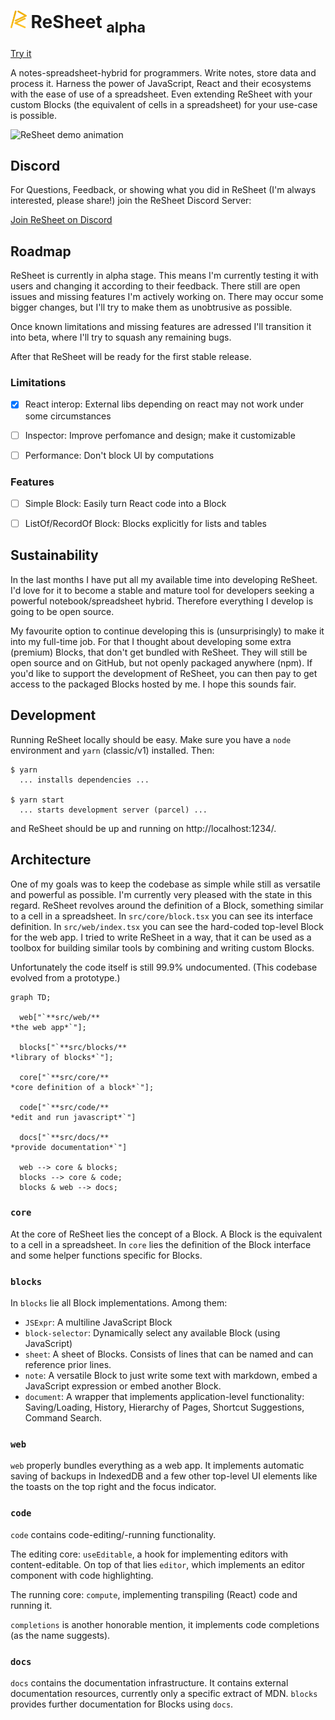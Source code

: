 <h1>
  <img src="assets/images/logo.svg" alt="ReSheet logo" height="28">
  ReSheet
  <sub>alpha</sub>
</h1>

[Try it](https://resheet.dev/)

A notes-spreadsheet-hybrid for programmers. Write notes, store data and process
it. Harness the power of JavaScript, React and their ecosystems with the ease of
use of a spreadsheet. Even extending ReSheet with your custom Blocks (the
equivalent of cells in a spreadsheet) for your use-case is possible.

![ReSheet demo animation](assets/video/demo.gif)


## Discord

For Questions, Feedback, or showing what you did in ReSheet (I'm always
interested, please share!) join the ReSheet Discord Server:

[Join ReSheet on Discord](https://discord.gg/TQePmKJNQP)


## Roadmap

ReSheet is currently in alpha stage. This means I'm currently testing it with
users and changing it according to their feedback. There still are open issues
and missing features I'm actively working on. There may occur some bigger
changes, but I'll try to make them as unobtrusive as possible.

Once known limitations and missing features are adressed I'll transition it into
beta, where I'll try to squash any remaining bugs.

After that ReSheet will be ready for the first stable release.

### Limitations

- [x] React interop: External libs depending on react may not work under some
      circumstances
- [ ] Inspector: Improve perfomance and design; make it customizable
- [ ] Performance: Don't block UI by computations


### Features

- [ ] Simple Block: Easily turn React code into a Block
- [ ] ListOf/RecordOf Block: Blocks explicitly for lists and tables


## Sustainability

In the last months I have put all my available time into developing ReSheet. I'd
love for it to become a stable and mature tool for developers seeking a powerful
notebook/spreadsheet hybrid. Therefore everything I develop is going to be open
source.

My favourite option to continue developing this is (unsurprisingly) to make it
into my full-time job. For that I thought about developing some extra (premium)
Blocks, that don't get bundled with ReSheet. They will still be open source and
on GitHub, but not openly packaged anywhere (npm). If you'd like to support the
development of ReSheet, you can then pay to get access to the packaged Blocks
hosted by me. I hope this sounds fair.


## Development

Running ReSheet locally should be easy. Make sure you have a `node` environment and
`yarn` (classic/v1) installed. Then:

    $ yarn
      ... installs dependencies ...

    $ yarn start
      ... starts development server (parcel) ...

and ReSheet should be up and running on http://localhost:1234/.


## Architecture

One of my goals was to keep the codebase as simple while still as versatile and
powerful as possible. I'm currently very pleased with the state in this regard.
ReSheet revolves around the definition of a Block, something similar to a cell
in a spreadsheet. In `src/core/block.tsx` you can see its interface definition.
In `src/web/index.tsx` you can see the hard-coded top-level Block for the web
app. I tried to write ReSheet in a way, that it can be used as a toolbox for
building similar tools by combining and writing custom Blocks.

Unfortunately the code itself is still 99.9% undocumented. (This codebase
evolved from a prototype.)

```mermaid
graph TD;

  web["`**src/web/**
*the web app*`"];

  blocks["`**src/blocks/**
*library of blocks*`"];

  core["`**src/core/**
*core definition of a block*`"];

  code["`**src/code/**
*edit and run javascript*`"]

  docs["`**src/docs/**
*provide documentation*`"]

  web --> core & blocks;
  blocks --> core & code; 
  blocks & web --> docs;
```


### `core`

At the core of ReSheet lies the concept of a Block. A Block is the equivalent to
a cell in a spreadsheet. In `core` lies the definition of the Block interface
and some helper functions specific for Blocks.


### `blocks`

In `blocks` lie all Block implementations. Among them:
- `JSExpr`: A multiline JavaScript Block
- `block-selector`: Dynamically select any available Block (using JavaScript)
- `sheet`: A sheet of Blocks. Consists of lines that can be named and can
  reference prior lines.
- `note`: A versatile Block to just write some text with markdown, embed a
  JavaScript expression or embed another Block.
- `document`: A wrapper that implements application-level functionality:
  Saving/Loading, History, Hierarchy of Pages, Shortcut Suggestions, Command
  Search.


### `web`

`web` properly bundles everything as a web app. It implements automatic saving
of backups in IndexedDB and a few other top-level UI elements like the toasts on
the top right and the focus indicator.


### `code`

`code` contains code-editing/-running functionality.

The editing core: `useEditable`, a hook for implementing editors with
content-editable. On top of that lies `editor`, which implements an editor
component with code highlighting.

The running core: `compute`, implementing transpiling (React) code and running it.

`completions` is another honorable mention, it implements code completions (as
the name suggests).


### `docs`

`docs` contains the documentation infrastructure. It contains external
documentation resources, currently only a specific extract of MDN. `blocks`
provides further documentation for Blocks using `docs`.